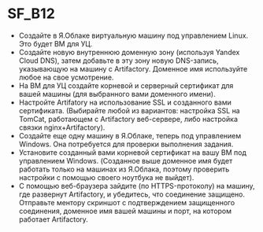 # SF_B12
- Создайте в Я.Облаке виртуальную машину под управлением Linux. Это будет ВМ для УЦ.
- Создайте новую внутреннюю доменную зону (используя Yandex Cloud DNS), затем добавьте в эту зону новую DNS-запись, указывающую на машину с Artifactory. Доменное имя используйте любое на свое усмотрение.
- На ВМ для УЦ создайте корневой и серверный сертификат для вашей машины (для выбранного вами доменного имени).
- Настройте Artifatory на использование SSL и созданного вами сертификата. (Выбирайте любой из вариантов: настройка SSL на TomCat, работающем с Artifactory веб-сервере, либо настройка связки nginx+Artifactory).
- Создайте еще одну машину в Я.Облаке, теперь под управлением Windows. Она потребуется для проверки выполнения задания.
- Установите созданный вами корневой сертификат на вашу ВМ под управлением Windows. (Созданное выше доменное имя будет работать только на машинах из Я.Облака, поэтому проверить настройки с помощью своего ноутбука не выйдет).
- С помощью веб-браузера зайдите (по HTTPS-протоколу) на машину, где развернут Artifactory, и убедитесь, что соединение защищено.
Отправьте ментору скриншот с подтверждением защищенного соединения, доменное имя вашей машины и порт, на котором работает Artifactory.